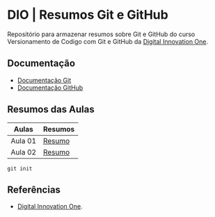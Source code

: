 # DIO | Resumos Git e GitHub

Repositório para armazenar resumos sobre Git e GitHub do curso Versionamento de Codigo com Git e GitHub da [Digital Innovation One](https://www.dio.me/).

## Documentação
- [Documentação Git](https://git-scm.com/)
- [Documentação GitHub](https://github.com/)

## Resumos das Aulas

| Aulas | Resumos |
|-------|---------|
| Aula 01 | [Resumo]()|
| Aula 02 | [Resumo]()|

```
git init 
```

## Referências

- [Digital Innovation One](https://www.dio.me/).
